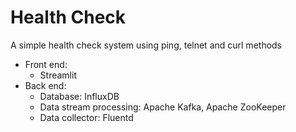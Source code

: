# Health Check
 A simple health check system using ping, telnet and curl methods
- Front end:
  + Streamlit
- Back end:
  + Database: InfluxDB
  + Data stream processing: Apache Kafka, Apache ZooKeeper
  + Data collector: Fluentd

